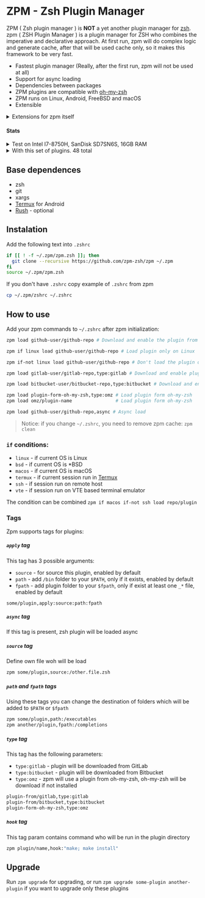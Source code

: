 # ZPM - Zsh Plugin Manager

ZPM ( Zsh plugin manager ) is **NOT** a yet another plugin manager for [zsh](http://www.zsh.org/).
zpm ( ZSH Plugin Manager ) is a plugin manager for ZSH who combines the imperative and declarative approach. At first run, zpm will do complex logic and generate cache, after that will be used cache only, so it makes this framework to be very fast.

* Fastest plugin manager (Really, after the first run, zpm will not be used at all)
* Support for async loading
* Dependencies between packages
* ZPM plugins are compatible with [oh-my-zsh](https://github.com/robbyrussell/oh-my-zsh)
* ZPM runs on Linux, Android, FreeBSD and macOS
* Extensible 

<details>
  <summary>Extensions for zpm itself</summary>
<p>

* [zpm-readme](https://github.com/zpm-zsh/zpm-readme) - Show plugin readme in terminal
* [zpm-info](https://github.com/zpm-zsh/zpm-info) - Show plugin info in terminal
* [zpm-bugreport](https://github.com/zpm-zsh/zpm-bugreport) - Quickly create bugreport for zsh plugin
* [zpm-telemetry](https://github.com/zpm-zsh/zpm-telemetry) - Send telemetry data. Keep calm. Data is sent using GitHub and you can see it before sending.

</p>
</details>


#### Stats

<details>
  <summary>Test on Intel I7-8750H, SanDisk SD7SN6S, 16GB RAM</summary>
<p>

```sh
zsh -i -c exit  0.01s user 0.00s system 100% cpu 0.010 total
zsh -i -c exit  0.01s user 0.00s system 101% cpu 0.010 total
zsh -i -c exit  0.01s user 0.00s system 100% cpu 0.012 total
zsh -i -c exit  0.00s user 0.01s system 100% cpu 0.010 total
zsh -i -c exit  0.00s user 0.00s system 101% cpu 0.008 total
zsh -i -c exit  0.01s user 0.00s system 100% cpu 0.010 total
zsh -i -c exit  0.01s user 0.00s system 99% cpu 0.010 total
zsh -i -c exit  0.01s user 0.00s system 100% cpu 0.009 total
zsh -i -c exit  0.01s user 0.00s system 99% cpu 0.010 total
zsh -i -c exit  0.01s user 0.00s system 103% cpu 0.010 total
```

</p>
</details>

<details>
  <summary>With this set of plugins. 48 total</summary>
<p>

```sh
zpm-zsh/helpers
zpm-zsh/colors
zpm-zsh/background
zpm-zsh/vte
zpm-zsh/core-config
zpm-zsh/check-deps
zpm-zsh/minimal-theme
zpm-zsh/pr-user
zpm-zsh/zpm-telemetry
zpm-zsh/btrfs
zpm-zsh/zpm-readme
zpm-zsh/zpm-info
zpm-zsh/ignored-users
zpm-zsh/material-colors
zpm-zsh/pr-is-root
zpm-zsh/pr-return
zpm-zsh/pr-exec-time
sindresorhus/pretty-time-zsh
zpm-zsh/pr-git
zpm-zsh/pr-cwd
zpm-zsh/pr-php
zpm-zsh/pr-rust
zpm-zsh/pr-node
zpm-zsh/pr-2
zpm-zsh/pr-eol
zpm-zsh/pr-zcalc
zpm-zsh/pr-correct
zpm-zsh/ls
zpm-zsh/colorize
zpm-zsh/ssh
zpm-zsh/dot
zpm-zsh/undollar
zpm-zsh/dropbox
lukechilds/zsh-better-npm-completion
zpm-zsh/clipboard
zpm-zsh/mysql-colorize
zpm-zsh/zshmarks
voronkovich/gitignore.plugin.zsh
zpm-zsh/autoenv
mdumitru/fancy-ctrl-z
zsh-users/zsh-history-substring-search
zdharma/fast-syntax-highlighting
zsh-users/zsh-autosuggestions
psprint/history-search-multi-word
omz/extract
omz/command-not-found
omz/wp-cli
zpm-zsh/template
```

</p>
</details>

## Base dependences

* zsh
* git
* xargs
* [Termux](http://termux.com/) for Android
* [Rush](https://github.com/shenwei356/rush) - optional

## Instalation

Add the following text into `.zshrc`

```sh
if [[ ! -f ~/.zpm/zpm.zsh ]]; then
  git clone --recursive https://github.com/zpm-zsh/zpm ~/.zpm
fi
source ~/.zpm/zpm.zsh
```

If you don't have `.zshrc` copy example of `.zshrc` from zpm

```sh
cp ~/.zpm/zshrc ~/.zshrc
```

## How to use

Add your zpm commands to `~/.zshrc` after zpm initialization:

```sh
zpm load github-user/github-repo # Download and enable the plugin from GitHub

zpm if linux load github-user/github-repo # Load plugin only on Linux

zpm if-not linux load github-user/github-repo # Don't load the plugin on Linux

zpm load gitlab-user/gitlab-repo,type:gitlab # Download and enable plugin from GitLab

zpm load bitbucket-user/bitbucket-repo,type:bitbucket # Download and enable the plugin from Bitbucket

zpm load plugin-form-oh-my-zsh,type:omz # Load plugin form oh-my-zsh
zpm load omz/plugin-name                # Load plugin form oh-my-zsh

zpm load github-user/github-repo,async # Async load

```
> Notice: if you change `~/.zshrc`, you need to remove zpm cache: `zpm clean`

### `if` conditions:

* `linux` - if current OS is Linux
* `bsd` - if current OS is *BSD
* `macos` - if current OS is macOS
* `termux` - if current session run in [Termux](http://termux.com/)
* `ssh` - if session run on remote host
* `vte` - if session run on VTE based terminal emulator

The condition can be combined `zpm if macos if-not ssh load repo/plugin`

### Tags

Zpm supports tags for plugins:

##### `apply` tag

This tag has 3 possible arguments: 

* `source` - for source this plugin, enabled by default
* `path` - add `/bin` folder to your `$PATH`, only if it exists, enabled by default
* `fpath` - add plugin folder to your `$fpath`, only if exist at least one `_*` file, enabled by default

`some/plugin,apply:source:path:fpath`

##### `async` tag

If this tag is present, zsh plugin will be loaded async

##### `source` tag

Define own file woh will be load

```sh
zpm some/plugin,source:/other.file.zsh
```

##### `path` and `fpath` tags

Using these tags you can change the destination of folders which will be added to `$PATH` or `$fpath`

```sh
zpm some/plugin,path:/executables
zpm another/plugin,fpath:/completions
```

##### `type` tag

This tag has the following parameters:

* `type:gitlab` - plugin will be downloaded from GitLab
* `type:bitbucket` - plugin will be downloaded from Bitbucket
* `type:omz` - zpm  will use a plugin from oh-my-zsh, oh-my-zsh will be download if not installed

```sh
plugin-from/gitlab,type:gitlab
plugin-from/bitbucket,type:bitbucket
plugin-form-oh-my-zsh,type:omz
```

##### `hook` tag

This tag param contains command who will be run in the plugin directory

```sh
zpm plugin/name,hook:"make; make install"
```

## Upgrade

Run `zpm upgrade` for upgrading, or run `zpm upgrade some-plugin another-plugin` if you want to upgrade only these plugins
